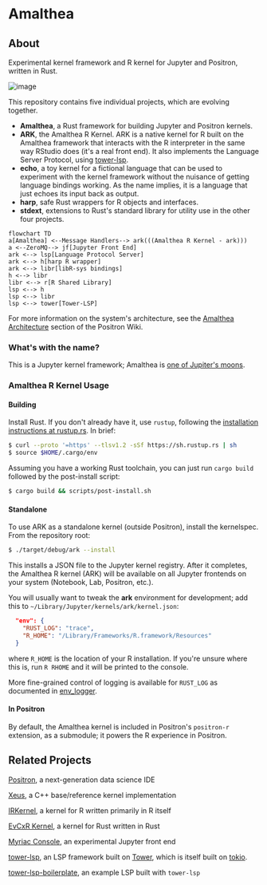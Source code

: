 # Amalthea

## About

Experimental kernel framework and R kernel for Jupyter and Positron, written in Rust.

![image](https://user-images.githubusercontent.com/470418/151626974-52ac0047-0e98-494d-ad00-c0d293df696f.png)

This repository contains five individual projects, which are evolving together.

- **Amalthea**, a Rust framework for building Jupyter and Positron kernels.
- **ARK**, the Amalthea R Kernel. ARK is a native kernel for R built on the Amalthea framework that interacts with the R interpreter in the same way RStudio does (it's a real front end). It also implements the Language Server Protocol, using [tower-lsp](https://github.com/ebkalderon/tower-lsp).
- **echo**, a toy kernel for a fictional language that can be used to experiment with the kernel framework without the nuisance of getting language bindings working. As the name implies, it is a language that just echoes its input back as output.
- **harp**, safe Rust wrappers for R objects and interfaces.
- **stdext**, extensions to Rust's standard library for utility use in the other four projects.

```mermaid
flowchart TD
a[Amalthea] <--Message Handlers--> ark(((Amalthea R Kernel - ark)))
a <--ZeroMQ--> jf[Jupyter Front End]
ark <--> lsp[Language Protocol Server]
ark <--> h[harp R wrapper]
ark <--> libr[libR-sys bindings]
h <--> libr
libr <--> r[R Shared Library]
lsp <--> h
lsp <--> libr
lsp <--> tower[Tower-LSP]
```

For more information on the system's architecture, see the [Amalthea Architecture](https://connect.rstudioservices.com/positron-wiki/amalthea-architecture.html) section of the Positron Wiki.

### What's with the name?

This is a Jupyter kernel framework; Amalthea is [one of Jupiter's moons](https://en.wikipedia.org/wiki/Amalthea_(moon)).

### Amalthea R Kernel Usage

#### Building

Install Rust. If you don't already have it, use `rustup`, following the [installation instructions at rustup.rs](https://rustup.rs/). In brief:

```bash
$ curl --proto '=https' --tlsv1.2 -sSf https://sh.rustup.rs | sh
$ source $HOME/.cargo/env
```

Assuming you have a working Rust toolchain, you can just run `cargo build` followed by the post-install script:

```bash
$ cargo build && scripts/post-install.sh
```

#### Standalone

To use ARK as a standalone kernel (outside Positron), install the kernelspec. From the repository root:

```bash
$ ./target/debug/ark --install
```

This installs a JSON file to the Jupyter kernel registry. After it completes, the Amalthea R kernel (ARK) will be available on all Jupyter frontends on your system (Notebook, Lab, Positron, etc.).

You will usually want to tweak the **ark** environment for development; add this to `~/Library/Jupyter/kernels/ark/kernel.json`:

```json
  "env": {
    "RUST_LOG": "trace",
    "R_HOME": "/Library/Frameworks/R.framework/Resources"
  }
```

where `R_HOME` is the location of your R installation. If you're unsure where this is, run `R RHOME`
and it will be printed to the console.

More fine-grained control of logging is available for `RUST_LOG` as documented in [env_logger](https://docs.rs/env_logger/0.9.0/env_logger/#enabling-logging).

#### In Positron

By default, the Amalthea kernel is included in Positron's `positron-r` extension, as a submodule; it
powers the R experience in Positron.

## Related Projects

[Positron](https://github.com/rstudio/positron), a next-generation data science IDE

[Xeus](https://github.com/jupyter-xeus/xeus), a C++ base/reference kernel implementation

[IRKernel](https://github.com/IRkernel/IRkernel), a kernel for R written primarily in R itself

[EvCxR Kernel](https://github.com/google/evcxr/tree/main/evcxr_jupyter), a kernel for Rust written in Rust

[Myriac Console](https://github.com/rstudio/myriac-console), an experimental Jupyter front end

[tower-lsp](https://github.com/ebkalderon/tower-lsp), an LSP framework built on [Tower](https://github.com/tower-rs/tower), which is itself built on [tokio](https://tokio.rs/).

[tower-lsp-boilerplate](https://github.com/IWANABETHATGUY/tower-lsp-boilerplate), an example LSP built with `tower-lsp`
